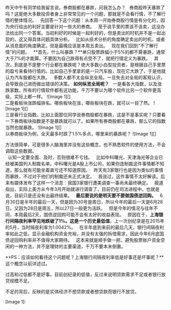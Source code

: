 昨天中午有同学给我留言说，券商股都在暴跌，问我怎么办？
 
券商股昨天暴跌了吗？这是绝大多数投资者身上非常常见的一个问题，那就是不会看行情，不了解行情的整体情况。
 
先回答一下这个问题：从本周一开始券商股行情是有分化的，因为央行给出的利好主要是针对一些大的券商。
 
至于说手里的票该不该卖，这没办法给出同一个答案。当初利好的时候是一起利好的，但是卖出的时机并不是一起出现的，这又得具体问题具体分析。
 
比如从技术分析的角度确定卖出的时机，或者从消息面的角度确定。但是最晚应该是本周五卖出。
 
现在我们回到“不了解行情”的问题。
 
**首先，什么叫暴跌？**单只股票跌幅小于5%的都不算暴跌，通常大于7%的才能算。不要因为自己跌得有点受不了，就把行情定义为暴跌。
 
其次，到底是不是整个行业都在暴跌呢？绝大多数小白型投资者，是根据自己手里票的盈亏来看待行情的。比如自己手里拿的是一只汽车股，现在它大跌了，于是他就认为汽车股都在大跌。
 
多数人都不太会纵览全局。一旦失去对全局的客观认识，会导致自己进而做出错误的决策。
**如何纵览全局呢？**
 
一是看各大指数，以及涨跌家数。所有的行情软件都有这功能，千万不要以为哪个软件比另一个软件更高级，实际上都一样。
![Image 1][]
   
二是看板块涨跌幅排名。哪些板块在涨，哪些板块在跌，就可以一目了然。
![Image 1][]
   
三是看行业指数。比如上面那位同学说券商股都在暴跌，这是不是事实呢？只要看一下券商板块指数是不是暴跌就可以了。如果所有券商股都在暴跌，那么它的指数当然也就暴跌。
![Image 1][]
   
以券商板块为例，全天最多时跌了1.5%多点，哪里来的暴跌呢？
![Image 1][]
  
方法很简单，可是很多人脑海里并没有这些概念，也不熟悉软件的使用方法，不会调取这些数据。  
 
认知一定要全面、及时，否则很难不亏钱。
 
比如中科曙光、天津海光等企业已经被美国列入制裁名单。中科曙光是A股上市公司，如果你连制裁这件事情都不知道，那么就有可能坐着直亏还不知道原因。
 
昨天有3家银行也是因为类似的事情而暴跌，不过对于他们的制裁还未正式决定。
 
我说过，这件事情不太好解读。后来有媒体发布了这样一个消息：我国3家银行遭美调查一事尚未最终确定。
 
报道指出，实际上美方从今年3月开始就进行调查了，目前仍在司法进程中。也就是说，目前只是还没有出最终结果。
 
**最后要说的是明天要不要做国债逆回购。**
 
6月30日是半年的最后一天，但是因为30号是周日，所以今年的最后一天是6月28日。又因为28日是周五，所以27日一般更为活跃。
 
但是今年的情况与往年不同，本周最后2天，国债逆回购可能不会有太好的收益表现。
 
原因在于，**上海银行间隔夜利率罕见地跌破了1%。这是一个历史最低值**，上一次创纪录是在2015年的5月，当时隔夜利率为1.0042%。
 
在半年底到来前的最后几天，银行间隔夜利率如此之低，显示金融机构资金充裕，并没有太强的拆借需求，因此今年6月底国债逆回购利率并不值得大家期待。
 
这本来就是顺手做一把，避免股票账户资金空闲的一种方法，并不是理财的主要渠道，千万不要本末倒置。
  
**PS：应该如何看待这个问题呢？上海银行间隔夜利率低是好事还是坏事呢？**这个概念以前详述过。
  
过高和过低都不是好事。目前创纪录的低值，反过来说明贷款需求不足或者银行放贷规模不足。
  
不足的背后，反映的是实体经济不想贷款或者想贷款而银行不放贷。

[Image 1]: 